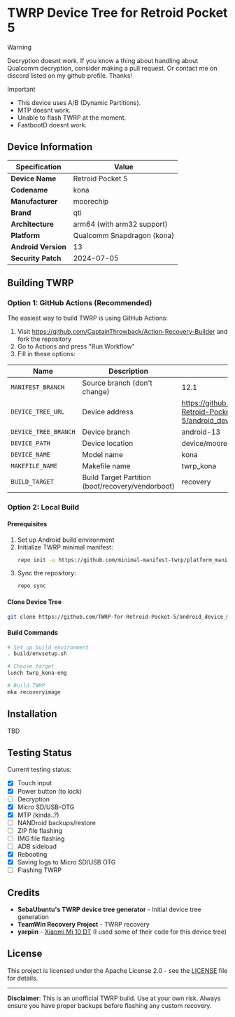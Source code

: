# TWRP Device Tree for Retroid Pocket 5
> [!WARNING]
> Decryption doesnt work. If you know a thing about handling about Qualcomm decryption, consider making a pull request. Or contact me on discord listed on my github profile. Thanks!

> [!IMPORTANT]
> - This device uses A/B (Dynamic Partitions).
> - MTP doesnt work.
> - Unable to flash TWRP at the moment.
> - FastbootD doesnt work.



## Device Information

| Specification | Value |
|---------------|-------|
| **Device Name** | Retroid Pocket 5 |
| **Codename** | kona |
| **Manufacturer** | moorechip |
| **Brand** | qti |
| **Architecture** | arm64 (with arm32 support) |
| **Platform** | Qualcomm Snapdragon (kona) |
| **Android Version** | 13 |
| **Security Patch** | 2024-07-05 |

## Building TWRP

### Option 1: GitHub Actions (Recommended)

The easiest way to build TWRP is using GitHub Actions:

1. Visit https://github.com/CaptainThrowback/Action-Recovery-Builder and fork the repository
2. Go to Actions and press "Run Workflow"
3. Fill in these options:

| Name                 | Description                                       | Value                                                      |
| -------------------- | ------------------------------------------------- | ------------------------------------------------------------ |
| `MANIFEST_BRANCH`    | Source branch (don't change)                     | 12.1                                                    |
| `DEVICE_TREE_URL`    | Device address                                   | https://github.com/TWRP-for-Retroid-Pocket-5/android_device_moorechip_kona |
| `DEVICE_TREE_BRANCH` | Device branch                                     | android-13                                                |
| `DEVICE_PATH`        | Device location                                   | device/moorechip/kona                                            |
| `DEVICE_NAME`        | Model name                                        | kona                                                        |
| `MAKEFILE_NAME`      | Makefile name                                     | twrp_kona                                                   |
| `BUILD_TARGET`       | Build Target Partition (boot/recovery/vendorboot) | recovery                                                     |

### Option 2: Local Build

#### Prerequisites

1. Set up Android build environment
2. Initialize TWRP minimal manifest:
   ```bash
   repo init -u https://github.com/minimal-manifest-twrp/platform_manifest_twrp_aosp.git -b twrp-12.1
   ```
3. Sync the repository:
   ```bash
   repo sync
   ```

#### Clone Device Tree

```bash
git clone https://github.com/TWRP-for-Retroid-Pocket-5/android_device_moorechip_kona.git device/moorechip/kona
```

#### Build Commands

```bash
# Set up build environment
. build/envsetup.sh

# Choose target
lunch twrp_kona-eng

# Build TWRP
mka recoveryimage
```

## Installation
TBD

## Testing Status

Current testing status:

- [x] Touch input
- [x] Power button (to lock)
- [ ] Decryption
- [x] Micro SD/USB-OTG
- [x] MTP (kinda..?)
- [ ] NANDroid backups/restore
- [ ] ZIP file flashing
- [ ] IMG file flashing
- [ ] ADB sideload
- [x] Rebooting
- [x] Saving logs to Micro SD/USB OTG
- [ ] Flashing TWRP

## Credits

- **SebaUbuntu's TWRP device tree generator** - Initial device tree generation
- **TeamWin Recovery Project** - TWRP recovery
- **yarpiin** - [Xiaomi Mi 10 DT](https://github.com/yarpiin/twrp_device_xiaomi_umi/tree/android-12.1) (I used some of their code for this device tree)
## License

This project is licensed under the Apache License 2.0 - see the [LICENSE](LICENSE) file for details.

---

**Disclaimer**: This is an unofficial TWRP build. Use at your own risk. Always ensure you have proper backups before flashing any custom recovery.
